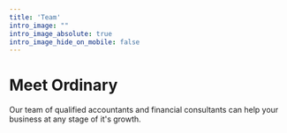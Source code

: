 ```yaml
---
title: 'Team'
intro_image: ""
intro_image_absolute: true
intro_image_hide_on_mobile: false
---
```


# Meet Ordinary 

Our team of qualified accountants and financial consultants can help your business at any stage of it's growth.
